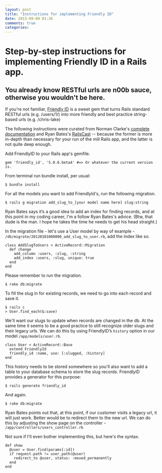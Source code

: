 ```yaml
---
layout: post
title: "Instructions for implementing Friendly ID"
date: 2013-09-09 01:26
comments: true
categories: 
---
```


# Step-by-step instructions for implementing Friendly ID in a Rails app.

## You already know RESTful urls are n00b sauce, otherwise you wouldn't be here.

If you're not familiar, [Friendly ID](https://github.com/norman/friendly_id) is a sweet gem that turns Rails standard RESTful urls (e.g. /users/1/) into more friendly and best practice string-based urls (e.g. /chris-lake)

The following instructions were curated from Norman Clarke's [complete documentation](http://norman.github.io/friendly_id/file.Guide.html) and Ryan Bates's [RailsCast](http://railscasts.com/episodes/314-pretty-urls-with-friendlyid) -- because the former is more in-depth than necessary for your run of the mill Rails app, and the latter is not quite deep enough. 

Add FriendlyID to your Rails app's gemfile.

	gem 'friendly_id', '5.0.0.beta4' #=> Or whatever the current version is.

From terminal run bundle install, per usual:

	$ bundle install


For all the models you want to add FriendlyId's, run the following migration.

	$ rails g migration add_slug_to_[your model name here] slug:string

Ryan Bates says it’s a good idea to add an index for finding records, and at this point in my coding career, I'm a follow Ryan Bates's advice. (Btw, that dude is the man. I hope he takes the time he needs to get his head straight.)

In the migration file - let's use a User model by way of example - `/db/migrate/20120101000000_add_slug_to_user.rb`, add the index like so.

	class AddSlugToUsers < ActiveRecord::Migration 
	  def change
        add_column :users, :slug, :string
        add_index :users, :slug, unique: true
      end
    end

Please remember to run the migration. 

	$ rake db:migrate

To fill the slug in for existing records, we need to go into each record and save it. 

	$ rails c
	> User.find_each(&:save)
 
We'll want our slugs to update when records are changed in the db. At the same time it seems to be a good practice to still recognize older slugs and their legacy urls. We can do this by using FriendlyID’s `history` option in our model `/app/models/user.rb`.

	class User < ActiveRecord::Base
	  extend FriendlyId
	  friendly_id :name, use: [:slugged, :history]
	end
 
This history needs to be stored somewhere so you'll also want to add a table to your database schema to store the slug records. FriendlyID provides a generator for this purpose:

	$ rails generate friendly_id
	
And again.

	$ rake db:migrate
	
Ryan Bates points out that, at this point, if our customer visits a legacy url, it will just work. Better would be to redirect them to the new url. We can do this by adjusting the show page on the controller - `/app/controllers/users_controller.rb`

Not sure if I'll even bother implementing this, but here's the syntax.

	def show
	  @user = User.find(params[:id])
	  if request.path != user_path(@user)
	    redirect_to @user, status: :moved_permanently
	  end
	end